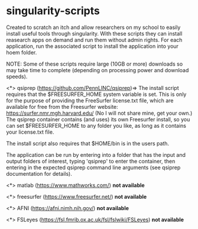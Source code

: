 # singularity-scripts

Created to scratch an itch and allow researchers on my school to easily install useful tools through singularity.  With these scripts they can install reasearch apps on demand and run them without admin rights.  For each application, run the associated script to install the application into your hoem folder.

NOTE: Some of these scripts require large (10GB or more) downloads so may take time to complete (depending on processing power and download speeds).


<*> qsiprep (https://github.com/PennLINC/qsiprep)=>
The install script requires that the $FREESURFER_HOME system variable is set.  This is only for the purpose of providing the FreeSurfer license.txt file, which are available for free from the Freesurfer website: https://surfer.nmr.mgh.harvard.edu/ (No I will not share mine, get your own.)  The qsiprep container contains (and uses) its own Freesurfer install, so you can set $FREESURFER_HOME to any folder you like, as long as it contains your license.txt file.

The install script also requires that $HOME/bin is in the users path.

The application can be run by entering into a folder that has the input and output folders of interest, typing 'qsiprep' to enter the container, then entering in the expected qsiprep command line arguments (see qsiprep documentation for details).

<*> matlab (https://www.mathworks.com/)
**not available**

<*> freesurfer (https://www.freesurfer.net/)
**not available**

<*> AFNI (https://afni.nimh.nih.gov/)
**not available**

<*> FSLeyes (https://fsl.fmrib.ox.ac.uk/fsl/fslwiki/FSLeyes)
**not available**
